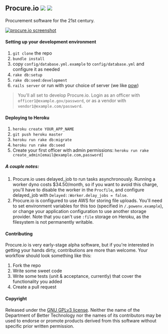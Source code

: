Procure.io [![](https://travis-ci.org/dobtco/procure-io.png)](https://travis-ci.org/dobtco/procure-io) [![](https://codeclimate.com/github/dobtco/procure-io.png)](https://codeclimate.com/github/dobtco/procure-io)
--------

Procurement software for the 21st century.

[![procure.io screenshot](http://www.dobt.co/img/screenshot.png)](http://www.dobt.co/img/screenshot.png)

#### Setting up your development environment
1. `git clone` the repo
2. `bundle install`
3. copy `config/database.yml.example` to `config/database.yml` and configure it as needed
4. `rake db:setup`
5. `rake db:seed:development`
6. `rails server` or run with your choice of server (we like [pow](http://pow.cx/))

> You'll all set to develop Procure.io. Login as an officer with `officer1@example.gov/password`, or as a vendor with `vendor1@example.com/password`.

#### Deploying to Heroku
1. `heroku create YOUR_APP_NAME`
2. `git push heroku master`
3. `heroku run rake db:migrate`
4. `heroku run rake db:seed`
5. Create your first officer with admin permissions: `heroku run rake create_admin[email@example.com,password]`

##### A couple notes:
1. Procure.io uses delayed_job to run tasks asynchronously. Running a worker dyno costs $34.50/month, so if you want to avoid this charge, you'll have to disable the worker in the `Procfile`, and configure delayed_job with `Delayed::Worker.delay_jobs = false`.
2. Procure.io is configured to use AWS for storing file uploads. You'll need to set environment variables for this too (specified in `/.powenv.example`), or change your application configuration to use another storage provider. Note that you can't use `:file` storage on Heroku, as the filesystem is not permanently writable.

#### Contributing

Procure.io is very early-stage alpha software, but if you're interested in getting your hands dirty, contributions are more than welcome. Your workflow should look something like this:

1. Fork the repo
2. Write some sweet code
3. Write some tests (unit & acceptance, currently) that cover the functionality you added
4. Create a pull request

#### Copyright
Released under the [GNU GPLv3 license](https://www.github.com/dobtco/procure-io/blob/master/LICENSE.md). Neither the name of the Department of Better Technology nor the names of its contributors may be used to endorse or promote products derived from this software without specific prior written permission.


